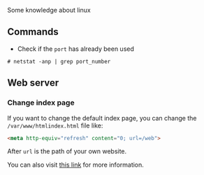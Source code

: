Some knowledge about linux

## Commands

- Check if the `port` has already been used
```
# netstat -anp | grep port_number
```

## Web server

### Change index page

If you want to change the default index page, you can change the `/var/www/htmlindex.html` file like:
```html
<meta http-equiv="refresh" content="0; url=/web">
```

After `url` is the path of your own website.

You can also visit [this link](https://blog.csdn.net/LEE18254290736/article/details/51901725) for more information.
